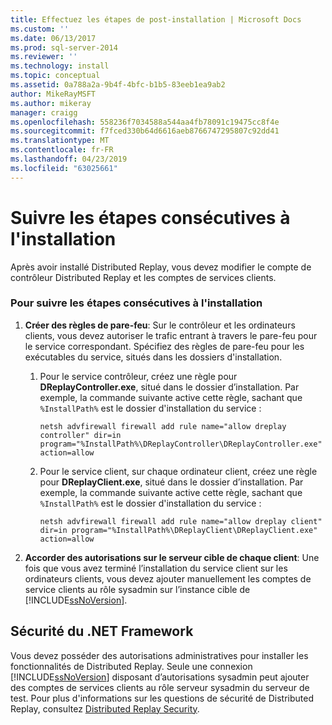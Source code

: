 ```yaml
---
title: Effectuez les étapes de post-installation | Microsoft Docs
ms.custom: ''
ms.date: 06/13/2017
ms.prod: sql-server-2014
ms.reviewer: ''
ms.technology: install
ms.topic: conceptual
ms.assetid: 0a788a2a-9b4f-4bfc-b1b5-83eeb1ea9ab2
author: MikeRayMSFT
ms.author: mikeray
manager: craigg
ms.openlocfilehash: 558236f7034588a544aa4fb78091c19475cc8f4e
ms.sourcegitcommit: f7fced330b64d6616aeb8766747295807c92dd41
ms.translationtype: MT
ms.contentlocale: fr-FR
ms.lasthandoff: 04/23/2019
ms.locfileid: "63025661"
---
```

# <a name="complete-the-post-installation-steps"></a>Suivre les étapes consécutives à l'installation
  Après avoir installé Distributed Replay, vous devez modifier le compte de contrôleur Distributed Replay et les comptes de services clients.  
  
### <a name="to-complete-the-post-installation-steps"></a>Pour suivre les étapes consécutives à l'installation  
  
1.  **Créer des règles de pare-feu**: Sur le contrôleur et les ordinateurs clients, vous devez autoriser le trafic entrant à travers le pare-feu pour le service correspondant. Spécifiez des règles de pare-feu pour les exécutables du service, situés dans les dossiers d'installation.  
  
    1.  Pour le service contrôleur, créez une règle pour **DReplayController.exe**, situé dans le dossier d’installation. Par exemple, la commande suivante active cette règle, sachant que `%InstallPath%` est le dossier d'installation du service :  
  
         `netsh advfirewall firewall add rule name="allow dreplay controller" dir=in program="%InstallPath%\DReplayController\DReplayController.exe" action=allow`  
  
    2.  Pour le service client, sur chaque ordinateur client, créez une règle pour **DReplayClient.exe**, situé dans le dossier d’installation. Par exemple, la commande suivante active cette règle, sachant que `%InstallPath%` est le dossier d'installation du service :  
  
         `netsh advfirewall firewall add rule name="allow dreplay client" dir=in program="%InstallPath%\DReplayClient\DReplayClient.exe" action=allow`  
  
2.  **Accorder des autorisations sur le serveur cible de chaque client**: Une fois que vous avez terminé l’installation du service client sur les ordinateurs clients, vous devez ajouter manuellement les comptes de service clients au rôle sysadmin sur l’instance cible de [!INCLUDE[ssNoVersion](../../includes/ssnoversion-md.md)].  
  
## <a name="net-framework-security"></a>Sécurité du .NET Framework  
 Vous devez posséder des autorisations administratives pour installer les fonctionnalités de Distributed Replay. Seule une connexion [!INCLUDE[ssNoVersion](../../includes/ssnoversion-md.md)] disposant d’autorisations sysadmin peut ajouter des comptes de services clients au rôle serveur sysadmin du serveur de test. Pour plus d'informations sur les questions de sécurité de Distributed Replay, consultez [Distributed Replay Security](distributed-replay-security.md).  
  
  
